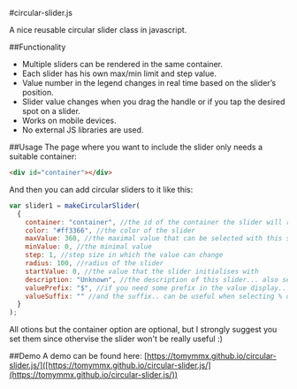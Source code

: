 #circular-slider.js

A nice reusable circular slider class in javascript.  
  
##Functionality
- Multiple sliders can be rendered in the same container.
- Each slider has his own max/min limit and step value.
- Value number in the legend changes in real time based on the slider’s position.
- Slider value changes when you drag the handle or if you tap the desired spot on a slider.
- Works on mobile devices.
- No external JS libraries are used.

##Usage
The page where you want to include the slider only needs a suitable container:
```html
<div id="container"></div>
```
And then you can add circular sliders to it like this:

```javascript
var slider1 = makeCircularSlider(
  {
    container: "container", //the id of the container the slider will render in
    color: "#ff3366", //the color of the slider
    maxValue: 360, //the maximal value that can be selected with this slider
    minValue: 0, //the minimal value
    step: 1, //step size in which the value can change
    radius: 100, //radius of the slider
    startValue: 0, //the value that the slider initialises with
    description: "Unknown", //the description of this slider... also seen under the selected value in the legend
    valuePrefix: "$", //if you need some prefix in the value display.. for example currency signs
    valueSuffix: "" //and the suffix.. can be useful when selecting % or something similar
  }            
);
```
All otions but the container option are optional, but I strongly suggest you set them since othervise the slider won't be really useful :)

##Demo
A demo can be found here: [https://tomymmx.github.io/circular-slider.js/]([https://tomymmx.github.io/circular-slider.js/](https://tomymmx.github.io/circular-slider.js/))
